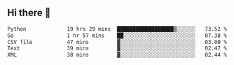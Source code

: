 ## Hi there 👋

<!--
**alihaqberdi/alihaqberdi** is a ✨ _special_ ✨ repository because its `README.md` (this file) appears on your GitHub profile.

Here are some ideas to get you started:

- 🔭 I’m currently working on ...
- 🌱 I’m currently learning ...
- 👯 I’m looking to collaborate on ...
- 🤔 I’m looking for help with ...
- 💬 Ask me about ...
- 📫 How to reach me: ...
- 😄 Pronouns: ...
- ⚡ Fun fact: ...
-->

<!--START_SECTION:waka-->

```txt
Python             19 hrs 29 mins  ██████████████████▒░░░░░░   73.52 %
Go                 1 hr 57 mins    ██░░░░░░░░░░░░░░░░░░░░░░░   07.38 %
CSV file           47 mins         ▓░░░░░░░░░░░░░░░░░░░░░░░░   03.00 %
Text               39 mins         ▓░░░░░░░░░░░░░░░░░░░░░░░░   02.47 %
XML                38 mins         ▓░░░░░░░░░░░░░░░░░░░░░░░░   02.44 %
```

<!--END_SECTION:waka-->
